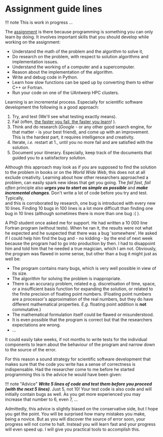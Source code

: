 # Assignment guide lines

!!! note 
    This is work in progress ...

The [assignment](assignment.md) is there because programming is something you can only learn by doing. It involves 
 important skills that you should develop while working on the assignment:

- Understand the math of the problem and the algorithm to solve it,
- Do research on the problem, with respect to solution algorithms and implementation issues.
- Understand the working of a computer and a supercomputer.
- Reason about the implementation of the algorithm.
- Write and debug code in Python. 
- Learn how slow functions can be sped up by converting them to either C++ or Fortran. 
- Run your code on one of the UAntwerp HPC clusters.

Learning is an incremental process. Especially for scientific software development the following is a good approach:

1. Try, and test (We'll see what testing exactly means). 
2. Fail (often, [the faster you fail, the faster you learn](https://testsigma.com/blog/test-automation-achieve-fail-fast-fail-often/)! ).  
3. Think and do research (*Google* - or any other good search engine, for that matter - is your best friend), and come 
   up with an improvement. This is the hardest part, it requires intelligence and creativity.
4. Iterate, *i.e.* restart at 1., until you no more fail and are satisfied with the solution.
5. Document your itinerary. Especially, keep track of the documents that guided you to a satisfactory solution.

Although this approach may look as if you are supposed to find the solution to the problem in books or on the *World 
Wide Web*, this does not at all exclude creativity. Learning about how other researchers approached a problem, can 
easily spark new ideas that get you going. The *fail fast, fail often* principle also ***urges you to start as simple 
as possible*** and ***make incremental changes***. Don't write a lot of code before you try and test. Typically,  
and this is corroborated by research, one bug is introduced with every new 10 lines. Finding 10 bugs in 100 lines is 
a lot more difficult than finding one bug in 10 lines (although sometimes there is more than one bug :( ). 

A PhD student once asked me for support. He had written a 10 000 line Fortran program
(without tests). When he ran it, the results were not what he expected and he suspected that there was a bug 
'somewhere'. He asked if I could help him find the bug and - no kidding - by the end of next week because the 
program had to go into production by then. I had to disappoint him and told him that he needed a true magician, 
which I am not. Obviously, the program was flawed in some sense, but other than a bug it might just as well be:

- The program contains many bugs, which is very well possible in view of its size.
- The algorithm for solving the problem is inappropriate.
- There is an accuracy problem, related e.g. discretisation of time, space, or a insufficient basis function for 
  expanding the solution, or related to the finite precision of floating point numbers. (Floating point numbers are a 
  processor's approximation of the real numbers, but they do have different mathematical properties. *E.g.* floating 
  point addition is **not** commutative.)
- The mathematical formulation itself could be flawed or misunderstood.
- It is even possible that the program is correct but that the researchers expectations are wrong. 
- ...

It could easily take weeks, if not months to write tests for the individual components to learn about the behaviour 
of the program and narrow down to the source of the error. 

For this reason a sound strategy for scientific software development that makes sure that the code you write has a 
sense of correctness is indispensable. Had the researcher come to me before he started programming this is the 
advice he would have been given: 

!!! note "Advice"
    ***Write 5 lines of code and test them before you proceed (with the next 5 lines)***. Just 5, not 10! Your test 
    code is also code and will initially contain bugs as well. As you get more experienced you may increase that 
    number  to 6, even 7, ...  

Admittedly, this advice is slightly biased on the conservative side, but I hope you get the point. You will be 
surprised how many mistakes you make, being a novice. But as you will discover the source of error soon, your 
progress will not come to halt. Instead you will learn fast and your progress will even speed up. I will give you 
practical tools to accomplish this. 